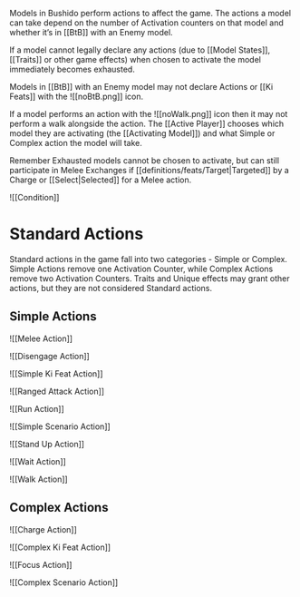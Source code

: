Models in Bushido perform actions to affect the game. The actions a model can take depend on the number of Activation counters on that model and whether it’s in [[BtB]] with an Enemy model.  

If a model cannot legally declare any actions (due to [[Model States]], [[Traits]] or other game effects) when chosen to activate the model immediately becomes exhausted.  

Models in [[BtB]] with an Enemy model may not declare Actions or [[Ki Feats]] with the ![[noBtB.png]] icon.  

If a model performs an action with the ![[noWalk.png]] icon then it may not perform a walk alongside the action. The [[Active Player]] chooses which model they are activating (the [[Activating Model]]) and what Simple or Complex action the model will take.  

Remember Exhausted models cannot be chosen to activate, but can still participate in Melee Exchanges if [[definitions/feats/Target|Targeted]] by a Charge or [[Select|Selected]] for a Melee action.  

![[Condition]]
# Standard Actions
Standard actions in the game fall into two categories - Simple or Complex. Simple Actions remove one Activation Counter, while Complex Actions remove two Activation Counters. Traits and Unique effects may grant other actions, but they are not considered Standard actions.  
## Simple Actions

![[Melee Action]]

![[Disengage Action]]

![[Simple Ki Feat Action]]

![[Ranged Attack Action]]

![[Run Action]]

![[Simple Scenario Action]]

![[Stand Up Action]]

![[Wait Action]]

![[Walk Action]]
## Complex Actions

![[Charge Action]]

![[Complex Ki Feat Action]]

![[Focus Action]]

![[Complex Scenario Action]]

